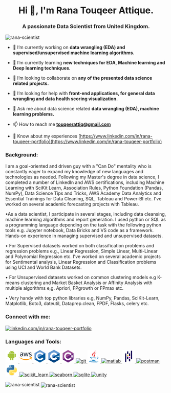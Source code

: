 <h1 align="center">Hi 👋, I'm Rana Touqeer Attique.</h1>
<h3 align="center">A passionate Data Scientist from United Kingdom.</h3>

<p align="left"> <img src="https://komarev.com/ghpvc/?username=rana-scientist&label=Profile%20views&color=0e75b6&style=flat" alt="rana-scientist" /> </p>

- 🔭 I’m currently working on **data wrangling (EDA) and supervised/unsupervised machine learning algorithms.**

- 🌱 I’m currently learning **new techniques for EDA, Machine learning and Deep learning techniques.**

- 👯 I’m looking to collaborate on **any of the presented data science related projects.**

- 🤝 I’m looking for help with **front-end applications, for general data wrangling and data health scoring visualization.**

- 💬 Ask me about data science related **data wrangling (EDA), machine learning problems.**

- 📫 How to reach me **touqeerattiq@gmail.com**

- 📄 Know about my experiences [https://www.linkedin.com/in/rana-touqeer-portfolio](https://www.linkedin.com/in/rana-touqeer-portfolio)

<h3 align="left">Background:</h3>
I am a goal-oriented and driven guy with a "Can Do" mentality who is constantly eager to expand my knowledge of new languages and technologies as needed. Following my Master's degree in data science, I completed a number of LinkedIn and AWS certifications, including Machine Learning with SciKit Learn, Association Rules, Python Foundation (Pandas, NumPy), Data Science Tips and Tricks, AWS Academy Data Analytics and Essential Trainings for Data Cleaning, SQL, Tableau and Power-BI etc. I've worked on several academic forecasting projects with Tableau.

•As a data scientist, I participate in several stages, including data cleansing, machine learning algorithms and report generation. I used python or SQL as a programming language depending on the task with the following python tools e.g. Jupyter notebook, Data Bricks and VS code as a framework. Hands-on experience in managing supervised and unsupervised datasets. 

• For Supervised datasets worked on both classification problems and regression problems e.g., Linear Regression, Simple Linear, Multi-Linear and Polynomial Regression etc. I've worked on several academic projects for Sentimental analysis, Linear Regression and Classification problems using UCI and World Bank Datasets. 

• For Unsupervised datasets worked on common clustering models e.g K-means clustering and Market Basket Analysis or Affinity Analysis with multiple algorithms e,g. Apriori, FPgrowth or FPmax etc. 

• Very handy with top python libraries e.g, NumPy, Pandas, SciKit-Learn, Matplotlib, Boto3, dateutil, Dataprep.clean, FPDF, Flasks, celery etc.

<h3 align="left">Connect with me:</h3>
<p align="left">
<a href="https://linkedin.com/in/linkedin.com/in/rana-touqeer-portfolio" target="blank"><img align="center" src="https://raw.githubusercontent.com/rahuldkjain/github-profile-readme-generator/master/src/images/icons/Social/linked-in-alt.svg" alt="linkedin.com/in/rana-touqeer-portfolio" height="30" width="40" /></a>
</p>

<h3 align="left">Languages and Tools:</h3>
<p align="left"> <a href="https://developer.android.com" target="_blank" rel="noreferrer"> <img src="https://raw.githubusercontent.com/devicons/devicon/master/icons/android/android-original-wordmark.svg" alt="android" width="40" height="40"/> </a> <a href="https://aws.amazon.com" target="_blank" rel="noreferrer"> <img src="https://raw.githubusercontent.com/devicons/devicon/master/icons/amazonwebservices/amazonwebservices-original-wordmark.svg" alt="aws" width="40" height="40"/> </a> <a href="https://www.cprogramming.com/" target="_blank" rel="noreferrer"> <img src="https://raw.githubusercontent.com/devicons/devicon/master/icons/c/c-original.svg" alt="c" width="40" height="40"/> </a> <a href="https://www.w3schools.com/cpp/" target="_blank" rel="noreferrer"> <img src="https://raw.githubusercontent.com/devicons/devicon/master/icons/cplusplus/cplusplus-original.svg" alt="cplusplus" width="40" height="40"/> </a> <a href="https://www.w3schools.com/cs/" target="_blank" rel="noreferrer"> <img src="https://raw.githubusercontent.com/devicons/devicon/master/icons/csharp/csharp-original.svg" alt="csharp" width="40" height="40"/> </a> <a href="https://git-scm.com/" target="_blank" rel="noreferrer"> <img src="https://www.vectorlogo.zone/logos/git-scm/git-scm-icon.svg" alt="git" width="40" height="40"/> </a> <a href="https://www.java.com" target="_blank" rel="noreferrer"> <img src="https://raw.githubusercontent.com/devicons/devicon/master/icons/java/java-original.svg" alt="java" width="40" height="40"/> </a> <a href="https://www.mathworks.com/" target="_blank" rel="noreferrer"> <img src="https://upload.wikimedia.org/wikipedia/commons/2/21/Matlab_Logo.png" alt="matlab" width="40" height="40"/> </a> <a href="https://pandas.pydata.org/" target="_blank" rel="noreferrer"> <img src="https://raw.githubusercontent.com/devicons/devicon/2ae2a900d2f041da66e950e4d48052658d850630/icons/pandas/pandas-original.svg" alt="pandas" width="40" height="40"/> </a> <a href="https://postman.com" target="_blank" rel="noreferrer"> <img src="https://www.vectorlogo.zone/logos/getpostman/getpostman-icon.svg" alt="postman" width="40" height="40"/> </a> <a href="https://www.python.org" target="_blank" rel="noreferrer"> <img src="https://raw.githubusercontent.com/devicons/devicon/master/icons/python/python-original.svg" alt="python" width="40" height="40"/> </a> <a href="https://scikit-learn.org/" target="_blank" rel="noreferrer"> <img src="https://upload.wikimedia.org/wikipedia/commons/0/05/Scikit_learn_logo_small.svg" alt="scikit_learn" width="40" height="40"/> </a> <a href="https://seaborn.pydata.org/" target="_blank" rel="noreferrer"> <img src="https://seaborn.pydata.org/_images/logo-mark-lightbg.svg" alt="seaborn" width="40" height="40"/> </a> <a href="https://www.sqlite.org/" target="_blank" rel="noreferrer"> <img src="https://www.vectorlogo.zone/logos/sqlite/sqlite-icon.svg" alt="sqlite" width="40" height="40"/> </a> <a href="https://unity.com/" target="_blank" rel="noreferrer"> <img src="https://www.vectorlogo.zone/logos/unity3d/unity3d-icon.svg" alt="unity" width="40" height="40"/> </a> </p>

<p><img align="left" src="https://github-readme-stats.vercel.app/api/top-langs?username=rana-scientist&show_icons=true&locale=en&layout=compact" alt="rana-scientist" /></p>

<p>&nbsp;<img align="center" src="https://github-readme-stats.vercel.app/api?username=rana-scientist&show_icons=true&locale=en" alt="rana-scientist" /></p>
